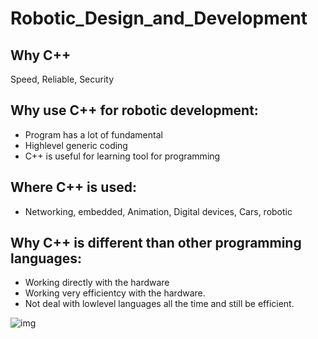 # Robotic_Design_and_Development
 
## Why C++
Speed, Reliable, Security 

## Why use C++ for robotic development:
- Program has a lot of fundamental
- Highlevel generic coding
- C++ is useful for learning tool for programming

## Where C++ is used:
- Networking, embedded, Animation, Digital devices, Cars, robotic

## Why C++ is different than other programming languages:
- Working directly with the hardware
- Working very efficientcy with the hardware.
- Not deal with lowlevel languages all the time and still be efficient.

![img](https://github.com/jackyhuynh/Introduction_to_Robotic_Design_and_Development/blob/main/6.%20Fundamental%20of_C%2B%2B/images/Linking.PNG)